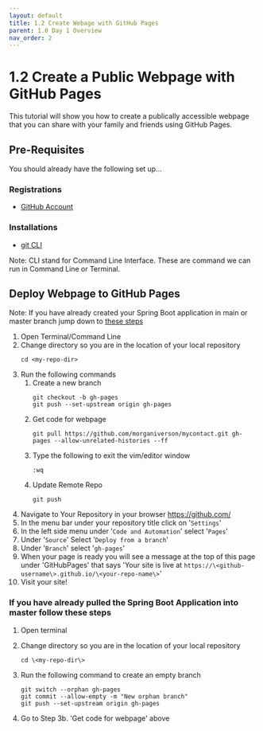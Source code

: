 ```yaml
---
layout: default
title: 1.2 Create Webage with GitHub Pages
parent: 1.0 Day 1 Overview
nav_order: 2
---
```


# 1.2 Create a Public Webpage with GitHub Pages
This tutorial will show you how to create a publically accessible webpage that you can share with your family and friends using GitHub Pages.


## Pre-Requisites
You should already have the following set up...
### Registrations
* [GitHub Account](www.github.com)
### Installations
* [git CLI](https://git-scm.com/book/en/v2/Getting-Started-Installing-Git)


Note: CLI stand for Command Line Interface. These are command we can run in Command Line or Terminal.

## Deploy Webpage to GitHub Pages
Note: If you have already created your Spring Boot application in main or master branch jump down to [these steps](#if-you-have-already-pulled-the-spring-boot-application-into-master-follow-these-steps)

1. Open Terminal/Command Line
2. Change directory so you are in the location of your local repository
    ```
    cd <my-repo-dir>
    ```
3. Run the following commands 
    1. Create a new branch
        ```
        git checkout -b gh-pages
        git push --set-upstream origin gh-pages
        ```
    2. Get code for webpage
        ```
        git pull https://github.com/morganiverson/mycontact.git gh-pages --allow-unrelated-histories --ff
        ```
    3. Type the following to exit the vim/editor window
        ```
        :wq
        ```
    4. Update Remote Repo
        ```
        git push
        ```
4. Navigate to Your Repository in your browser https://github.com/
5. In the menu bar under your repository title click on '`Settings`'
6. In the left side menu under '`Code and Automation`' select '`Pages`'
7. Under '`Source`' Select '`Deploy from a branch`'
8. Under '`Branch`' select '`gh-pages`'
9. When your page is ready you will see a message at the top of this page under 'GitHubPages' that says 'Your site is live at `https://\<github-username\>.github.io/\<your-repo-name\>`'
10. Visit your site!

### If you have already pulled the Spring Boot Application into master follow these steps
1. Open terminal
2. Change directory so you are in the location of your local repository
    ```
    cd \<my-repo-dir\>
    ```
3. Run the following command to create an empty branch 
    ```
    git switch --orphan gh-pages
    git commit --allow-empty -m "New orphan branch"
    git push --set-upstream origin gh-pages
    ```

4. Go to Step 3b. 'Get code for webpage' above